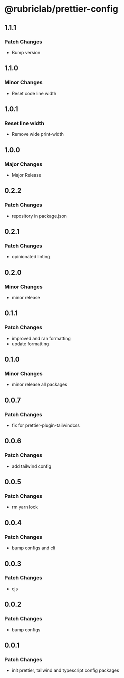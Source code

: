 # @rubriclab/prettier-config

## 1.1.1

### Patch Changes

- Bump version

## 1.1.0

### Minor Changes

- Reset code line width

## 1.0.1

### Reset line width

- Remove wide print-width

## 1.0.0

### Major Changes

- Major Release

## 0.2.2

### Patch Changes

- repository in package.json

## 0.2.1

### Patch Changes

- opinionated linting

## 0.2.0

### Minor Changes

- minor release

## 0.1.1

### Patch Changes

- improved and ran formatting
- update formatting

## 0.1.0

### Minor Changes

- minor release all packages

## 0.0.7

### Patch Changes

- fix for prettier-plugin-tailwindcss

## 0.0.6

### Patch Changes

- add tailwind config

## 0.0.5

### Patch Changes

- rm yarn lock

## 0.0.4

### Patch Changes

- bump configs and cli

## 0.0.3

### Patch Changes

- cjs

## 0.0.2

### Patch Changes

- bump configs

## 0.0.1

### Patch Changes

- init prettier, tailwind and typescript config packages
